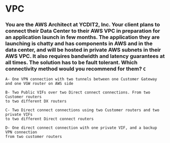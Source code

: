 # VPC
### You are the AWS Architect at YCDIT2, Inc. Your client plans to connect their Data Center to their AWS VPC in preparation for an application launch in few months. The application they are launching is chatty and has components in AWS and in the data center, and will be hosted in private AWS subnets in their AWS VPC. It also requires bandwidth and latency guarantees at all times. The solution has to be fault tolerant. Which connectivity method would you recommend for them? ```C```
```
A- One VPN connection with two tunnels between one Customer Gateway 
and one VGW router on AWS side     

B- Two Public VIFs over two Direct connect connections. From two Customer routers 
to two different DX routers    

C- Two Direct connect connections using two Customer routers and two private VIFs 
to two different Direct connect routers

D- One direct connect connection with one private VIF, and a backup VPN connection 
from two customer routers   
```
